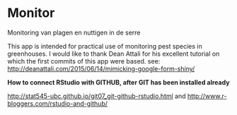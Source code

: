 # Monitor

Monitoring van plagen en nuttigen in de serre

This app is intended for practical use of monitoring pest species in greenhouses.
I would like to thank Dean Attali for his excellent tutorial on which the first commits of this app were based.
see: http://deanattali.com/2015/06/14/mimicking-google-form-shiny/


**How to connect RStudio with GITHUB, after GIT has been installed already**

http://stat545-ubc.github.io/git07_git-github-rstudio.html
and
http://www.r-bloggers.com/rstudio-and-github/




